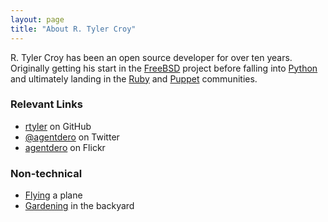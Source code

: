 ```yaml
---
layout: page
title: "About R. Tyler Croy"
---
```


R. Tyler Croy has been an open source developer for over ten years. Originally
getting his start in the [FreeBSD](http://freebsd.org) project before falling
into [Python](http://python.org) and ultimately landing in the
[Ruby](https://www.ruby-lang.org/en/) and [Puppet](http://puppetlabs.com) communities.



### Relevant Links

 * [rtyler](https://github.com/rtyler/) on GitHub
 * [@agentdero](https://twitter.com/agentdero) on Twitter
 * [agentdero](https://secure.flickr.com/photos/agentdero) on Flickr

### Non-technical

 * [Flying](/tag/flying.html) a plane
 * [Gardening](https://secure.flickr.com/photos/agentdero/sets/72157644378992989/)
   in the backyard
